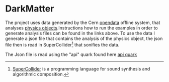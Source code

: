 # DarkMatter

The project uses data generated by the Cern [opendata](http://opendata.cern.ch/getting-started/CMS) offline system, that analyses [physics objects](http://opendata.cern.ch/about/CMS-Physics-Objects).Instructions how to run the examples in order to generate analysis files can be found in the links above. To use the data I generate a json file that contains the analysis of the physics object, the json file then is read in SuperCollider[^1] that sonifies the data.

The Json file is read using the "api" quark found here [api quark](https://github.com/supercollider-quarks/json)

[^1]: [SuperCollider](http://supercollider.github.io) is a programming language for sound synthesis and algorithmic composition.
